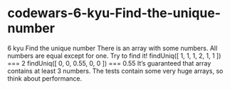 # codewars-6-kyu-Find-the-unique-number
6 kyu Find the unique number There is an array with some numbers. All numbers are equal except for one. Try to find it!  findUniq([ 1, 1, 1, 2, 1, 1 ]) === 2 findUniq([ 0, 0, 0.55, 0, 0 ]) === 0.55 It’s guaranteed that array contains at least 3 numbers.  The tests contain some very huge arrays, so think about performance.
